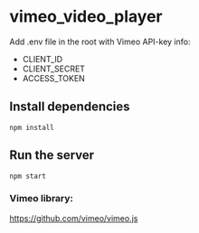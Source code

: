 # vimeo_video_player
Add .env file in the root with Vimeo API-key info:

- CLIENT_ID
- CLIENT_SECRET
- ACCESS_TOKEN 

## Install dependencies

`npm install`

## Run the server

`npm start`

### Vimeo library:

https://github.com/vimeo/vimeo.js
